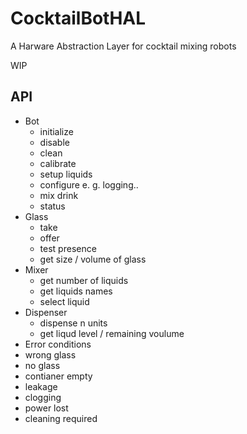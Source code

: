 # CocktailBotHAL
A Harware Abstraction Layer for cocktail mixing robots

WIP

## API
* Bot 
  * initialize
  * disable
  * clean
  * calibrate
  * setup liquids
  * configure e. g. logging..
  * mix drink
  * status
* Glass 
  * take
  * offer
  * test presence
  * get size / volume of glass
* Mixer 
  * get number of liquids
  * get liquids names
  * select liquid
* Dispenser 
  * dispense n units
  * get liqud level / remaining voulume
* Error conditions
 * wrong glass
 * no glass
 * contianer empty
 * leakage
 * clogging
 * power lost
 * cleaning required
